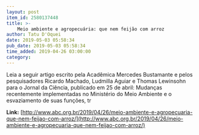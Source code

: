 ```yaml
---
layout: post
item_id: 2580137448
title: >-
    Meio ambiente e agropecuária: que nem feijão com arroz
author: Tatu D'Oquei
date: 2019-05-03 05:58:34
pub_date: 2019-05-03 05:58:34
time_added: 2019-04-26 03:00:00
category: 
---
```


Leia a seguir artigo escrito pela Acadêmica Mercedes Bustamante e pelos pesquisadores Ricardo Machado, Ludmilla Aguiar e Thomas Lewinsohn para o Jornal da Ciência, publicado em 25 de abril: Mudanças recentemente implementadas no Ministério do Meio Ambiente e o esvaziamento de suas funções, tr

**Link:** [http://www.abc.org.br/2019/04/26/meio-ambiente-e-agropecuaria-que-nem-feijao-com-arroz/](http://www.abc.org.br/2019/04/26/meio-ambiente-e-agropecuaria-que-nem-feijao-com-arroz/)

